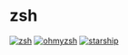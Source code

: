 # zsh

[![zsh][zsh-badge]][zsh]
[![ohmyzsh][ohmyzsh-badge]][ohmyzsh]
[![starship][starship-badge]][starship]

[zsh]: https://www.zsh.org/
[zsh-badge]: https://img.shields.io/badge/zsh-zsh-blue
[ohmyzsh]: https://ohmyz.sh/
[ohmyzsh-badge]: https://img.shields.io/badge/ohmyzsh-ohmyzsh-yellow
[starship]: https://starship.rs/
[starship-badge]: https://img.shields.io/badge/starship-starship-purple
